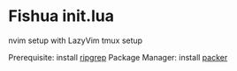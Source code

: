# Fishua init.lua 

nvim setup with LazyVim
tmux setup

Prerequisite: install [ripgrep](https://github.com/BurntSushi/ripgrep)
Package Manager: install [packer](https://github.com/wbthomason/packer.nvim)

